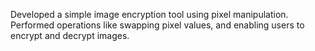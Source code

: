 Developed a simple image encryption tool using pixel manipulation. Performed operations like swapping pixel values, and enabling users to encrypt and decrypt images.
